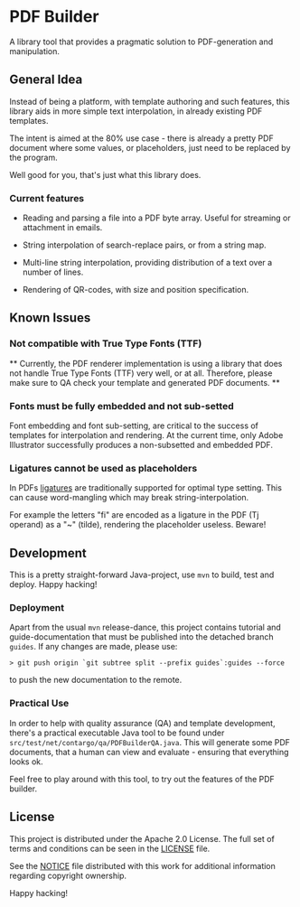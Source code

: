 PDF Builder
===========

A library tool that provides a pragmatic solution to PDF-generation
and manipulation.

## General Idea

Instead of being a platform, with template authoring and such
features, this library aids in more simple text interpolation,
in already existing PDF templates.

The intent is aimed at the 80% use case - there is already a
pretty PDF document where some values, or placeholders, just
need to be replaced by the program.

Well good for you, that's just what this library does.

### Current features

* Reading and parsing a file into a PDF byte array. Useful for
  streaming or attachment in emails.

* String interpolation of search-replace pairs, or from a string
  map.

* Multi-line string interpolation, providing distribution of a
  text over a number of lines.

* Rendering of QR-codes, with size and position specification.

## Known Issues

### Not compatible with True Type Fonts (TTF)

** Currently, the PDF renderer implementation is using a library
   that does not handle True Type Fonts (TTF) very well, or at
   all. Therefore, please make sure to QA check your template
   and generated PDF documents. **

### Fonts must be fully embedded and not sub-setted

Font embedding and font sub-setting, are critical to the success of
templates for interpolation and rendering. At the current time, only
Adobe Illustrator successfully produces a non-subsetted and embedded
PDF.

### Ligatures cannot be used as placeholders

In PDFs [ligatures](https://en.wikipedia.org/wiki/Typographic_ligature)
are traditionally supported for optimal type setting. This can cause
word-mangling which may break string-interpolation.

For example the letters "fi" are encoded as a ligature in the PDF
(Tj operand) as a "~" (tilde), rendering the placeholder useless.
Beware!

## Development

This is a pretty straight-forward Java-project, use `mvn` to build,
test and deploy. Happy hacking!

### Deployment

Apart from the usual `mvn` release-dance, this project contains
tutorial and guide-documentation that must be published into the
detached branch `guides`. If any changes are made, please use:

    > git push origin `git subtree split --prefix guides`:guides --force

to push the new documentation to the remote.

### Practical Use

In order to help with quality assurance (QA) and template development,
there's a practical executable  Java tool to be found under
`src/test/net/contargo/qa/PDFBuilderQA.java`. This will generate some
PDF documents, that a human can view and evaluate - ensuring that
everything looks ok.

Feel free to play around with this tool, to try out the features of
the PDF builder.

## License

This project is distributed under the Apache 2.0 License. The full set of
terms and conditions can be seen in the [LICENSE](LICENSE) file.

See the [NOTICE](NOTICE) file distributed with this work for additional
information regarding copyright ownership.

Happy hacking!
